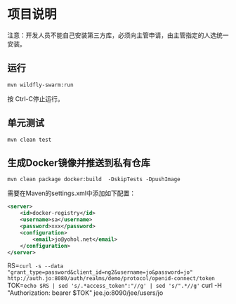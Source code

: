 # 项目说明

注意：开发人员不能自己安装第三方库，必须向主管申请，由主管指定的人选统一安装。

## 运行

    mvn wildfly-swarm:run

按 Ctrl-C停止运行。

## 单元测试

    mvn clean test

## 生成Docker镜像并推送到私有仓库

    mvn clean package docker:build  -DskipTests -DpushImage

需要在Maven的settings.xml中添加如下配置：

```xml
<server>
    <id>docker-registry</id>
    <username>sa</username>
    <password>xxx</password>
    <configuration>
        <email>jo@yohol.net</email>
    </configuration>
</server>
```


RS=`curl -s --data "grant_type=password&client_id=ng2&username=jo&password=jo" http://auth.jo:8080/auth/realms/demo/protocol/openid-connect/token`
TOK=`echo $RS | sed 's/.*access_token":"//g' | sed 's/".*//g'`
curl -H "Authorization: bearer $TOK" jee.jo:8090/jee/users/jo